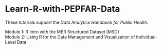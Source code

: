 # Learn-R-with-PEPFAR-Data

These tutorials support the _Data Analytics Handbook for Public Health_.

Module 1: R Intro with the MER Structured Dataset (MSD)    
Module 2: Using R for the Data Management and Visualization of Individual-Level Data
